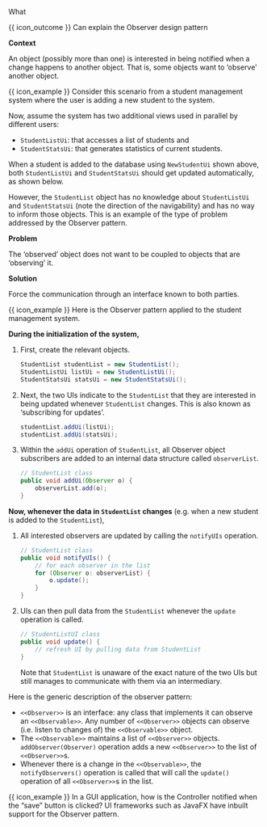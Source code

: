 <span id="title">What</span>

<span id="prereqs"></span>

<span id="outcomes">{{ icon_outcome }} Can explain the Observer design pattern</span>

<div id="body">


**Context**

An object (possibly more than one) is interested in being notified when a change happens to another object. That is, some objects want to ‘observe’ another object.

<box>

{{ icon_example }} Consider this scenario from a student management system where the user is adding a new student to the system.

<pic src="{{baseUrl}}/designPatterns/observer/what/images/sequenceDiagram.png" height="330" />
<p/>

Now, assume the system has two additional views used in parallel by different users:

* `StudentListUi`: that accesses a list of students and
* `StudentStatsUi`: that generates statistics of current students.

When a student is added to the database using `NewStudentUi` shown above, both `StudentListUi` and `StudentStatsUi` should get updated automatically, as shown below.

<pic src="{{baseUrl}}/designPatterns/observer/what/images/studentListUI.png" height="180" />
<p/>

However, the `StudentList` object has no knowledge about `StudentListUi` and `StudentStatsUi` (note the direction of the navigability) and has no way to inform those objects. This is an example of the type of problem addressed by the Observer pattern.

</box>

**Problem**

The ‘observed’ object does not want to be coupled to objects that are ‘observing’ it.

**Solution**

Force the communication through an interface known to both parties.

<pic src="{{baseUrl}}/designPatterns/observer/what/images/studentListObserver.png" height="160" />
<p/>

<box>

{{ icon_example }} Here is the Observer pattern applied to the student management system.

**During the initialization of the system,**

1. First, create the relevant objects.

   ```java
   StudentList studentList = new StudentList();
   StudentListUi listUi = new StudentListUi();
   StudentStatsUi statsUi = new StudentStatsUi();
   ```

1. Next, the two UIs indicate to the `StudentList` that they are interested in being updated whenever `StudentList` changes. This is also known as ‘subscribing for updates’.

   ```java
   studentList.addUi(listUi);
   studentList.addUi(statsUi);
   ```

1. Within the `addUi` operation of `StudentList`, all Observer object subscribers are added to an internal data structure called `observerList`.

   ```java
   // StudentList class
   public void addUi(Observer o) {
       observerList.add(o);
   }
   ```

**Now, whenever the data in `StudentList` changes** (e.g. when a new student is added to the `StudentList`),

1. All interested observers are updated by calling the `notifyUIs` operation.
   ```java
   // StudentList class
   public void notifyUIs() {
       // for each observer in the list
       for (Observer o: observerList) {
           o.update();
       }
   }
   ```

1. UIs can then pull data from the `StudentList` whenever the `update` operation is called.
   ```java
   // StudentListUI class
   public void update() {
       // refresh UI by pulling data from StudentList
   }
   ```
   Note that `StudentList` is unaware of the exact nature of the two UIs but still manages to communicate with them via an intermediary.

</box>

Here is the generic description of the observer pattern:

<pic src="{{baseUrl}}/designPatterns/observer/what/images/observableInterfaceDiagram.png" height="100" />
<p/>

* `<<Observer>>` is an interface: any class that implements it can observe an `<<Observable>>`. Any number of `<<Observer>>` objects can observe (i.e. listen to changes of) the `<<Observable>>` object.
* The `<<Observable>>` maintains a list of `<<Observer>>` objects. `addObserver(Observer)` operation adds a new `<<Observer>>` to the list of `<<Observer>>`s.
* Whenever there is a change in the `<<Observable>>`, the `notifyObservers()` operation is called that will call the `update()` operation of all `<<Observer>>`s in the list.

<box>

{{ icon_example }} In a GUI application, how is the Controller notified when the “save” button is clicked? UI frameworks such as JavaFX have inbuilt support for the Observer pattern.

</box>

</div>

<div id="extras">

<include src="exercises.md" />

</div>
